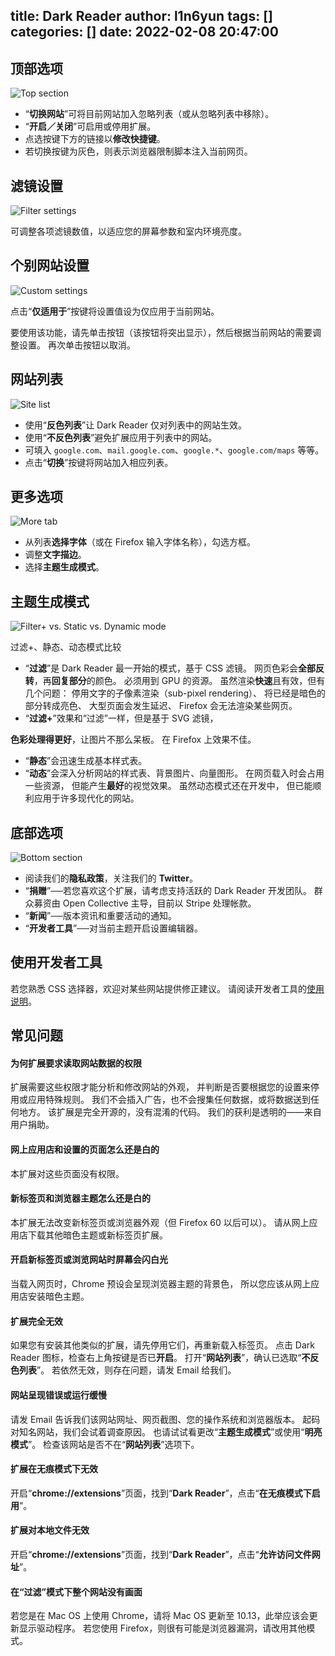 title: Dark Reader
author: l1n6yun
tags: []
categories: []
date: 2022-02-08 20:47:00
---
## 顶部选项


![Top section](/images/pasted-0.png)

- “**切换网站**”可将目前网站加入忽略列表（或从忽略列表中移除）。
- “**开启／关闭**”可启用或停用扩展。
- 点选按键下方的链接以**修改快捷键**。
- 若切换按键为灰色，则表示浏览器限制脚本注入当前网页。

## 滤镜设置


![Filter settings](/images/pasted-1.png)

可调整各项滤镜数值，以适应您的屏幕参数和室内环境亮度。

## 个别网站设置


![Custom settings](/images/pasted-2.png)

点击“**仅适用于**”按键将设置值设为仅应用于当前网站。

要使用该功能，请先单击按钮（该按钮将突出显示），然后根据当前网站的需要调整设置。 再次单击按钮以取消。

## 网站列表


![Site list](/images/pasted-3.png)

- 使用“**反色列表**”让 Dark Reader 仅对列表中的网站生效。
- 使用“**不反色列表**”避免扩展应用于列表中的网站。
- 可填入 `google.com`、`mail.google.com`、`google.*`、`google.com/maps` 等等。
- 点击“**切换**”按键将网站加入相应列表。

## 更多选项


![More tab](/images/pasted-4.png)

- 从列表**选择字体**（或在 Firefox 输入字体名称），勾选方框。
- 调整**文字描边**。
- 选择**主题生成模式**。

## 主题生成模式


![Filter+ vs. Static vs. Dynamic mode](/images/pasted-5.png)

过滤+、静态、动态模式比较

- “**过滤**”是 Dark Reader 最一开始的模式，基于 CSS 滤镜。 网页色彩会**全部反转**，再**回复部分**的颜色。 必须用到 GPU 的资源。 虽然渲染**快速**且有效，但有几个问题： 停用文字的子像素渲染（sub-pixel rendering）、 将已经是暗色的部分转成亮色、 大型页面会发生延迟、 Firefox 会无法渲染某些网页。
- “**过滤+**”效果和“过滤”一样，但是基于 SVG 滤镜，

**色彩处理得更好**，让图片不那么呆板。 在 Firefox 上效果不佳。

- “**静态**”会迅速生成基本样式表。
- “**动态**”会深入分析网站的样式表、背景图片、向量图形。 在网页载入时会占用一些资源， 但能产生**最好**的视觉效果。 虽然动态模式还在开发中， 但已能顺利应用于许多现代化的网站。

## 底部选项


![Bottom section](/images/pasted-6.png)

- 阅读我们的**隐私政策**，关注我们的 **Twitter**。
- “**捐赠**”──若您喜欢这个扩展，请考虑支持活跃的 Dark Reader 开发团队。 群众募资由 Open Collective 主导，目前以 Stripe 处理帐款。
- “**新闻**”──版本资讯和重要活动的通知。
- “**开发者工具**”──对当前主题开启设置编辑器。

## 使用开发者工具

若您熟悉 CSS 选择器，欢迎对某些网站提供修正建议。 请阅读开发者工具的[使用说明](https://github.com/darkreader/darkreader#how-to-contribute)。

## 常见问题

#### 为何扩展要求读取网站数据的权限

扩展需要这些权限才能分析和修改网站的外观， 并判断是否要根据您的设置来停用或应用特殊规则。 我们不会插入广告，也不会搜集任何数据，或将数据送到任何地方。 该扩展是完全开源的，没有混淆的代码。 我们的获利是透明的——来自用户捐助。

#### 网上应用店和设置的页面怎么还是白的

本扩展对这些页面没有权限。

#### 新标签页和浏览器主题怎么还是白的

本扩展无法改变新标签页或浏览器外观（但 Firefox 60 以后可以）。 请从网上应用店下载其他暗色主题或新标签页扩展。

#### 开启新标签页或浏览网站时屏幕会闪白光

当载入网页时，Chrome 预设会呈现浏览器主题的背景色， 所以您应该从网上应用店安装暗色主题。

#### 扩展完全无效

如果您有安装其他类似的扩展，请先停用它们，再重新载入标签页。 点击 Dark Reader 图标，检查右上角按键是否已**开启**。 打开“**网站列表**”，确认已选取“**不反色列表**”。 若依然无效，则存在问题，请发 Email 给我们。

#### 网站呈现错误或运行缓慢

请发 Email 告诉我们该网站网址、网页截图、您的操作系统和浏览器版本。 起码对知名网站，我们会试着调查原因。 也请试试看更改“**主题生成模式**”或使用“**明亮模式**”。 检查该网站是否不在“**网站列表**”选项下。

#### 扩展在无痕模式下无效

开启“**chrome://extensions**”页面，找到“**Dark Reader**”，点击“**在无痕模式下启用**”。

#### 扩展对本地文件无效

开启“**chrome://extensions**”页面，找到“**Dark Reader**”，点击“**允许访问文件网址**”。

#### 在“过滤”模式下整个网站没有画面

若您是在 Mac OS 上使用 Chrome，请将 Mac OS 更新至 10.13，此举应该会更新显示驱动程序。 若您使用 Firefox，则很有可能是浏览器漏洞，请改用其他模式。